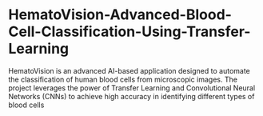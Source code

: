 # HematoVision-Advanced-Blood-Cell-Classification-Using-Transfer-Learning
HematoVision is an advanced AI-based application designed to automate the classification of human blood cells from microscopic images. The project leverages the power of Transfer Learning and Convolutional Neural Networks (CNNs) to achieve high accuracy in identifying different types of blood cells
